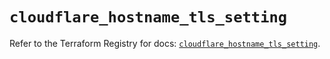 # `cloudflare_hostname_tls_setting`

Refer to the Terraform Registry for docs: [`cloudflare_hostname_tls_setting`](https://registry.terraform.io/providers/cloudflare/cloudflare/4.47.0/docs/resources/hostname_tls_setting).
